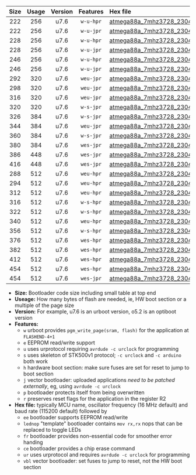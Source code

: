 |Size|Usage|Version|Features|Hex file|
|:-:|:-:|:-:|:-:|:--|
|222|256|u7.6|`w-u-hpr`|[atmega88a_7mhz3728_230400bps_ur.hex](https://raw.githubusercontent.com/stefanrueger/urboot/main//atmega88a_7mhz3728_230400bps_ur.hex)|
|222|256|u7.6|`w-u-jpr`|[atmega88a_7mhz3728_230400bps_ur_vbl.hex](https://raw.githubusercontent.com/stefanrueger/urboot/main//atmega88a_7mhz3728_230400bps_ur_vbl.hex)|
|228|256|u7.6|`w-u-hpr`|[atmega88a_7mhz3728_230400bps_lednop_ur.hex](https://raw.githubusercontent.com/stefanrueger/urboot/main//atmega88a_7mhz3728_230400bps_lednop_ur.hex)|
|228|256|u7.6|`w-u-jpr`|[atmega88a_7mhz3728_230400bps_lednop_ur_vbl.hex](https://raw.githubusercontent.com/stefanrueger/urboot/main//atmega88a_7mhz3728_230400bps_lednop_ur_vbl.hex)|
|246|256|u7.6|`w-u-hpr`|[atmega88a_7mhz3728_230400bps_lednop_fr_ur.hex](https://raw.githubusercontent.com/stefanrueger/urboot/main//atmega88a_7mhz3728_230400bps_lednop_fr_ur.hex)|
|246|256|u7.6|`w-u-jpr`|[atmega88a_7mhz3728_230400bps_lednop_fr_ur_vbl.hex](https://raw.githubusercontent.com/stefanrueger/urboot/main//atmega88a_7mhz3728_230400bps_lednop_fr_ur_vbl.hex)|
|292|320|u7.6|`weu-jpr`|[atmega88a_7mhz3728_230400bps_ee_ur_vbl.hex](https://raw.githubusercontent.com/stefanrueger/urboot/main//atmega88a_7mhz3728_230400bps_ee_ur_vbl.hex)|
|298|320|u7.6|`weu-jpr`|[atmega88a_7mhz3728_230400bps_ee_lednop_ur_vbl.hex](https://raw.githubusercontent.com/stefanrueger/urboot/main//atmega88a_7mhz3728_230400bps_ee_lednop_ur_vbl.hex)|
|316|320|u7.6|`weu-jpr`|[atmega88a_7mhz3728_230400bps_ee_lednop_fr_ur_vbl.hex](https://raw.githubusercontent.com/stefanrueger/urboot/main//atmega88a_7mhz3728_230400bps_ee_lednop_fr_ur_vbl.hex)|
|320|320|u7.6|`w-s-jpr`|[atmega88a_7mhz3728_230400bps_vbl.hex](https://raw.githubusercontent.com/stefanrueger/urboot/main//atmega88a_7mhz3728_230400bps_vbl.hex)|
|326|384|u7.6|`w-s-jpr`|[atmega88a_7mhz3728_230400bps_lednop_vbl.hex](https://raw.githubusercontent.com/stefanrueger/urboot/main//atmega88a_7mhz3728_230400bps_lednop_vbl.hex)|
|344|384|u7.6|`weu-jpr`|[atmega88a_7mhz3728_230400bps_ee_lednop_fr_ce_ur_vbl.hex](https://raw.githubusercontent.com/stefanrueger/urboot/main//atmega88a_7mhz3728_230400bps_ee_lednop_fr_ce_ur_vbl.hex)|
|360|384|u7.6|`w-s-jpr`|[atmega88a_7mhz3728_230400bps_lednop_fr_vbl.hex](https://raw.githubusercontent.com/stefanrueger/urboot/main//atmega88a_7mhz3728_230400bps_lednop_fr_vbl.hex)|
|380|384|u7.6|`wes-jpr`|[atmega88a_7mhz3728_230400bps_ee_vbl.hex](https://raw.githubusercontent.com/stefanrueger/urboot/main//atmega88a_7mhz3728_230400bps_ee_vbl.hex)|
|386|448|u7.6|`wes-jpr`|[atmega88a_7mhz3728_230400bps_ee_lednop_vbl.hex](https://raw.githubusercontent.com/stefanrueger/urboot/main//atmega88a_7mhz3728_230400bps_ee_lednop_vbl.hex)|
|416|448|u7.6|`wes-jpr`|[atmega88a_7mhz3728_230400bps_ee_lednop_fr_vbl.hex](https://raw.githubusercontent.com/stefanrueger/urboot/main//atmega88a_7mhz3728_230400bps_ee_lednop_fr_vbl.hex)|
|288|512|u7.6|`weu-hpr`|[atmega88a_7mhz3728_230400bps_ee_ur.hex](https://raw.githubusercontent.com/stefanrueger/urboot/main//atmega88a_7mhz3728_230400bps_ee_ur.hex)|
|294|512|u7.6|`weu-hpr`|[atmega88a_7mhz3728_230400bps_ee_lednop_ur.hex](https://raw.githubusercontent.com/stefanrueger/urboot/main//atmega88a_7mhz3728_230400bps_ee_lednop_ur.hex)|
|312|512|u7.6|`weu-hpr`|[atmega88a_7mhz3728_230400bps_ee_lednop_fr_ur.hex](https://raw.githubusercontent.com/stefanrueger/urboot/main//atmega88a_7mhz3728_230400bps_ee_lednop_fr_ur.hex)|
|316|512|u7.6|`w-s-hpr`|[atmega88a_7mhz3728_230400bps.hex](https://raw.githubusercontent.com/stefanrueger/urboot/main//atmega88a_7mhz3728_230400bps.hex)|
|322|512|u7.6|`w-s-hpr`|[atmega88a_7mhz3728_230400bps_lednop.hex](https://raw.githubusercontent.com/stefanrueger/urboot/main//atmega88a_7mhz3728_230400bps_lednop.hex)|
|340|512|u7.6|`weu-hpr`|[atmega88a_7mhz3728_230400bps_ee_lednop_fr_ce_ur.hex](https://raw.githubusercontent.com/stefanrueger/urboot/main//atmega88a_7mhz3728_230400bps_ee_lednop_fr_ce_ur.hex)|
|356|512|u7.6|`w-s-hpr`|[atmega88a_7mhz3728_230400bps_lednop_fr.hex](https://raw.githubusercontent.com/stefanrueger/urboot/main//atmega88a_7mhz3728_230400bps_lednop_fr.hex)|
|376|512|u7.6|`wes-hpr`|[atmega88a_7mhz3728_230400bps_ee.hex](https://raw.githubusercontent.com/stefanrueger/urboot/main//atmega88a_7mhz3728_230400bps_ee.hex)|
|382|512|u7.6|`wes-hpr`|[atmega88a_7mhz3728_230400bps_ee_lednop.hex](https://raw.githubusercontent.com/stefanrueger/urboot/main//atmega88a_7mhz3728_230400bps_ee_lednop.hex)|
|412|512|u7.6|`wes-hpr`|[atmega88a_7mhz3728_230400bps_ee_lednop_fr.hex](https://raw.githubusercontent.com/stefanrueger/urboot/main//atmega88a_7mhz3728_230400bps_ee_lednop_fr.hex)|
|454|512|u7.6|`wes-hpr`|[atmega88a_7mhz3728_230400bps_ee_lednop_fr_ce.hex](https://raw.githubusercontent.com/stefanrueger/urboot/main//atmega88a_7mhz3728_230400bps_ee_lednop_fr_ce.hex)|
|454|512|u7.6|`wes-jpr`|[atmega88a_7mhz3728_230400bps_ee_lednop_fr_ce_vbl.hex](https://raw.githubusercontent.com/stefanrueger/urboot/main//atmega88a_7mhz3728_230400bps_ee_lednop_fr_ce_vbl.hex)|

- **Size:** Bootloader code size including small table at top end
- **Useage:** How many bytes of flash are needed, ie, HW boot section or a multiple of the page size
- **Version:** For example, u7.6 is an urboot version, o5.2 is an optiboot version
- **Features:**
  + `w` urboot provides `pgm_write_page(sram, flash)` for the application at `FLASHEND-4+1`
  + `e` EEPROM read/write support
  + `u` uses urprotocol requiring `avrdude -c urclock` for programming
  + `s` uses skeleton of STK500v1 protocol; `-c urclock` and `-c arduino` both work
  + `h` hardware boot section: make sure fuses are set for reset to jump to boot section
  + `j` vector bootloader: uploaded applications *need to be patched externally*, eg, using `avrdude -c urclock`
  + `p` bootloader protects itself from being overwritten
  + `r` preserves reset flags for the application in the register R2
- **Hex file:** typically MCU name, oscillator frequency (16 MHz default) and baud rate (115200 default) followed by
  + `ee` bootloader supports EEPROM read/write
  + `lednop` "template" bootloader contains `mov rx,rx` nops that can be replaced to toggle LEDs
  + `fr` bootloader provides non-essential code for smoother error handing
  + `ce` bootloader provides a chip erase command
  + `ur` uses urprotocol and requires `avrdude -c urclock` for programming
  + `vbl` vector bootloader: set fuses to jump to reset, not the HW boot section
